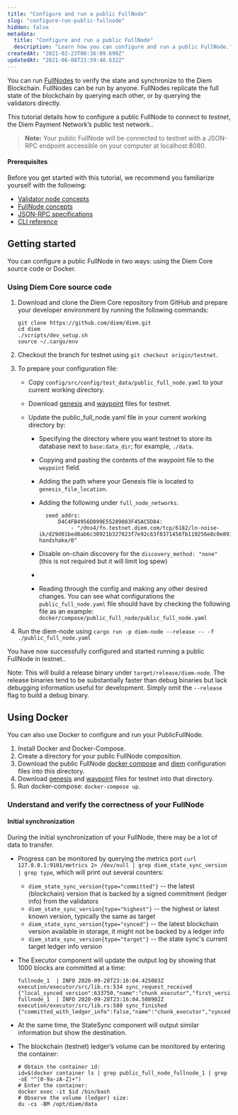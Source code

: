 ```yaml
---
title: "Configure and run a public FullNode"
slug: "configure-run-public-fullnode"
hidden: false
metadata: 
  title: "Configure and run a public FullNode"
  description: "Learn how you can configure and run a public FullNode."
createdAt: "2021-02-23T00:36:09.690Z"
updatedAt: "2021-06-08T21:59:48.632Z"
---
```

You can run [FullNodes](doc:fullnodes) to verify the state and synchronize to the Diem Blockchain. FullNodes can be run by anyone. FullNodes replicate the full state of the blockchain by querying each other, or by querying the validators directly.

This tutorial details how to configure a public FullNode to connect to *testnet*, the Diem Payment Network’s public test network..

>
> **Note:** Your public FullNode will be connected to testnet with a JSON-RPC endpoint accessible on your computer at localhost:8080.
>

#### Prerequisites
Before you get started with this tutorial, we recommend you familiarize yourself with the following:
* [Validator node concepts](doc:basics-validator-nodes) 
* [FullNode concepts](doc:fullnodes) 
* [JSON-RPC specifications](https://github.com/diem/diem/blob/main/json-rpc/json-rpc-spec.md)
* [CLI reference](doc:cli-reference)


## Getting started
You can configure a public FullNode in two ways: using the Diem Core source code or Docker.

### Using Diem Core source code
1. Download and clone the Diem Core repository from GitHub and prepare your developer environment by running the following commands:
     ```
     git clone https://github.com/diem/diem.git
     cd diem
     ./scripts/dev_setup.sh
     source ~/.cargo/env
     ```

2. Checkout the branch for testnet using `git checkout origin/testnet`.

3. To prepare your configuration file:

     * Copy `config/src/config/test_data/public_full_node.yaml` to your current working directory.

     * Download [genesis](https://testnet.diem.com/genesis.blob) and [waypoint](https://testnet.diem.com/waypoint.txt) files for testnet.

     * Update the public_full_node.yaml file in your current working directory by:

       * Specifying the directory where you want testnet to store its database next to `base:data_dir`; for example, `./data`.

       * Copying and pasting the contents of the waypoint file to the `waypoint` field.

       * Adding the path where your Genesis file is located to `genesis_file_location`.
        * Adding the following under `full_node_networks`.

          ```
          	seed_addrs:
                D4C4FB4956D899E55289083F45AC5D84:
                    - "/dns4/fn.testnet.diem.com/tcp/6182/ln-noise-ik/d29d01bed8ab6c30921b327823f7e92c63f8371456fb110256e8c0e8911f4938/ln-handshake/0"
          ```
        * Disable on-chain discovery for the `discovery_method: "none"` (this is not required but it will limit log spew)
       * 

       * Reading through the config and making any other desired changes. You can see what configurations the `public_full_node.yaml` file should have by checking the following file as an example: `docker/compose/public_full_node/public_full_node.yaml`
4. Run the diem-node using `cargo run -p diem-node --release -- -f ./public_full_node.yaml`

You have now successfully configured and started running a public FullNode in testnet..

Note: This will build a release binary under `target/release/diem-node`. The release binaries tend to be substantially faster than debug binaries but lack debugging information useful for development. Simply omit the `--release` flag to build a debug binary.

## Using Docker

You can also use Docker to configure and run your PublicFullNode.

1. Install Docker and Docker-Compose.
2. Create a directory for your public FullNode composition.
3. Download the public FullNode [docker compose](https://github.com/diem/diem/tree/main/docker/compose/public_full_node/docker-compose.yaml) and [diem](https://github.com/diem/diem/tree/main/docker/compose/public_full_node/public_full_node.yaml) configuration files into this directory.
4. Download [genesis](https://testnet.diem.com/genesis.blob) and [waypoint](https://testnet.diem.com/waypoint.txt) files for testnet into that directory.
5. Run docker-compose: `docker-compose up`.

### Understand and verify the correctness of your FullNode

#### Initial synchronization
During the initial synchronization of your FullNode, there may be a lot of data to transfer.

* Progress can be monitored by querying the metrics port `curl 127.0.0.1:9101/metrics 2> /dev/null | grep diem_state_sync_version | grep type`, which will print out several counters:
  * `diem_state_sync_version{type="committed"}` -- the latest (blockchain) version that is backed by a signed commitment (ledger info) from the validators
  * `diem_state_sync_version{type="highest"}` -- the highest or latest known version, typically the same as target
  * `diem_state_sync_version{type="synced"}` -- the latest blockchain version available in storage, it might not be backed by a ledger info
  * `diem_state_sync_version{type="target"}` -- the state sync's current target ledger info version
* The Executor component will update the output log by showing that 1000 blocks are committed at a time:

  ```
  fullnode_1  | INFO 2020-09-28T23:16:04.425083Z execution/executor/src/lib.rs:534 sync_request_received {"local_synced_version":633750,"name":"chunk_executor","first_version_in_request":633751,"num_txns_in_request":250}
  fullnode_1  | INFO 2020-09-28T23:16:04.508902Z execution/executor/src/lib.rs:580 sync_finished {"committed_with_ledger_info":false,"name":"chunk_executor","synced_to_version":634000}
  ```

* At the same time, the StateSync component will output similar information but show the destination.

* The blockchain (testnet) ledger’s volume can be monitored by entering the container:

  ```
  # Obtain the container id:
  id=$(docker container ls | grep public_full_node_fullnode_1 | grep -oE "^[0-9a-zA-Z]+")
  # Enter the container:
  docker exec -it $id /bin/bash
  # Observe the volume (ledger) size:
  du -cs -BM /opt/diem/data
  ```